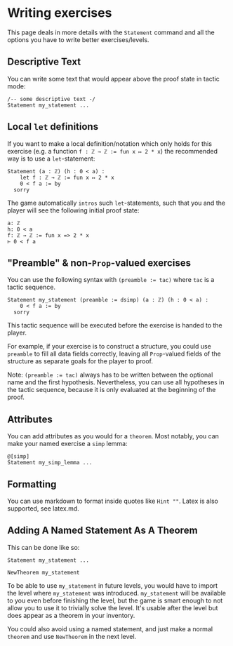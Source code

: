 # Writing exercises

This page deals in more details with the `Statement` command and all the options you have
to write better exercises/levels.

## Descriptive Text
You can write some text that would appear above the proof state in tactic mode:
```
/-- some descriptive text -/
Statement my_statement ...
```


## Local `let` definitions
If you want to make a local definition/notation which only holds for this exercise (e.g.
a function `f : ℤ → ℤ := fun x ↦ 2 * x`) the recommended way is to use a `let`-statement:

```lean
Statement (a : ℤ) (h : 0 < a) :
    let f : ℤ → ℤ := fun x ↦ 2 * x
    0 < f a := by
  sorry
```

The game automatically `intros` such `let`-statements, such that you and the player will see
the following initial proof state:

```
a: ℤ
h: 0 < a
f: ℤ → ℤ := fun x => 2 * x
⊢ 0 < f a
```

## "Preamble" & non-`Prop`-valued exercises

You can use the following syntax with `(preamble := tac)` where `tac` is a tactic sequence.

```
Statement my_statement (preamble := dsimp) (a : ℤ) (h : 0 < a) :
    0 < f a := by
  sorry
```

This tactic sequence will be executed before the exercise is handed to the player.

For example, if your exercise is to construct a structure, you could use `preamble` to fill
all data fields correctly, leaving all `Prop`-valued fields of the structure as separate goals
for the player to proof.

Note: `(preamble := tac)` always has to be written between the optional name and the first
hypothesis. Nevertheless, you can use all hypotheses in the tactic sequence, because it is
only evaluated at the beginning of the proof.

## Attributes

You can add attributes as you would for a `theorem`. Most notably, you can make your named exercise a `simp` lemma:

```lean
@[simp]
Statement my_simp_lemma ...
```

## Formatting

You can use markdown to format inside quotes like `Hint ""`.
Latex is also supported, see latex.md.

## Adding A Named Statement As A Theorem
This can be done like so:
```
Statement my_statement ...

NewTheorem my_statement
```
To be able to use `my_statement` in future levels, you would have to import the level where `my_statement` was introduced.
`my_statement` will be available to you even before finishing the level, but the game is smart enough to not allow you to use it to trivially solve the level. It's usable after the level but does appear as a theorem in your inventory.

You could also avoid using a named statement, and just make a normal `theorem` and use `NewTheorem` in the next level.
